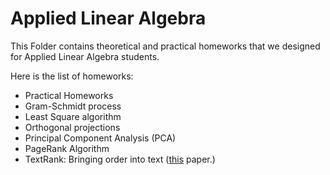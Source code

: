 # Applied Linear Algebra

This Folder contains theoretical and practical homeworks that we designed for Applied Linear Algebra students.

Here is the list of homeworks:

- Practical Homeworks
 - Gram-Schmidt process
 - Least Square algorithm
 - Orthogonal projections
 - Principal Component Analysis (PCA)
 - PageRank Algorithm
 - TextRank: Bringing order into text ([this](https://aclanthology.org/W04-3252/) paper.)
